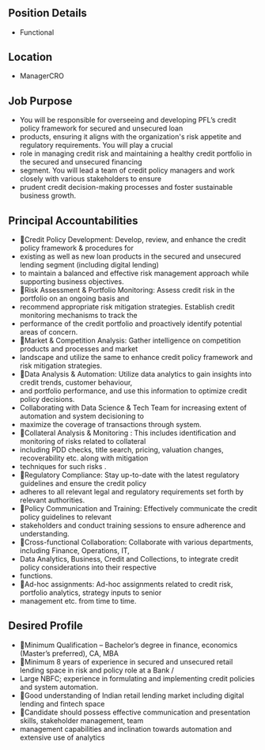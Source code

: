 # 

## Position Details

* Functional

## Location

* ManagerCRO

## Job Purpose

* You will be responsible for overseeing and developing PFL’s credit policy framework for secured and unsecured loan
* products, ensuring it aligns with the organization's risk appetite and regulatory requirements. You will play a crucial
* role in managing credit risk and maintaining a healthy credit portfolio in the secured and unsecured financing
* segment. You will lead a team of credit policy managers and work closely with various stakeholders to ensure
* prudent credit decision-making processes and foster sustainable business growth.

## Principal Accountabilities

* Credit Policy Development: Develop, review, and enhance the credit policy framework & procedures for
* existing as well as new loan products in the secured and unsecured lending segment (including digital lending)
* to maintain a balanced and effective risk management approach while supporting business objectives.
* Risk Assessment & Portfolio Monitoring: Assess credit risk in the portfolio on an ongoing basis and
* recommend appropriate risk mitigation strategies.  Establish credit monitoring mechanisms to track the
* performance of the credit portfolio and proactively identify potential areas of concern.
* Market & Competition Analysis: Gather intelligence on competition products and processes and market
* landscape and utilize the same to enhance credit policy framework and risk mitigation strategies.
* Data Analysis & Automation:  Utilize data analytics to gain insights into credit trends, customer behaviour,
* and portfolio performance, and use this information to optimize credit policy decisions.
* Collaborating with Data Science & Tech Team for increasing extent of automation and system decisioning to
* maximize the coverage of transactions through system.
* Collateral Analysis & Monitoring :  This includes identification and monitoring of risks related to collateral
* including PDD checks, title search, pricing, valuation changes, recoverability etc. along with mitigation
* techniques for such risks .
* Regulatory Compliance: Stay up-to-date with the latest regulatory guidelines and ensure the credit policy
* adheres to all relevant legal and regulatory requirements set forth by relevant authorities.
* Policy Communication and Training:  Effectively communicate the credit policy guidelines to relevant
* stakeholders and conduct training sessions to ensure adherence and understanding.
* Cross-functional Collaboration:  Collaborate with various departments, including Finance, Operations, IT,
* Data Analytics, Business, Credit and Collections, to integrate credit policy considerations into their respective
* functions.
* Ad-hoc assignments:  Ad-hoc assignments related to credit risk, portfolio analytics, strategy inputs to senior
* management etc. from time to time.

## Desired Profile

* Minimum Qualification – Bachelor’s degree in finance, economics (Master’s preferred), CA, MBA
* Minimum 8 years of experience in secured and unsecured retail lending space in risk and policy role at a Bank /
* Large NBFC; experience in formulating and implementing credit policies and system automation.
* Good understanding of Indian retail lending market including digital lending and fintech space
* Candidate should possess effective communication and presentation skills, stakeholder management, team
* management capabilities and inclination towards automation and extensive use of analytics
